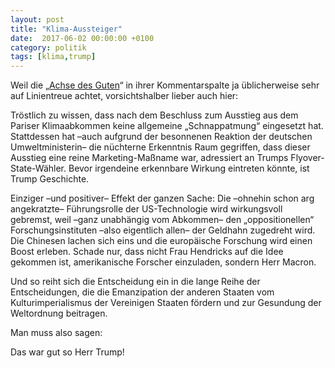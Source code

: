 ```yaml
---
layout: post
title: "Klima-Aussteiger"
date:  2017-06-02 00:00:00 +0100
category: politik
tags: [klima,trump]
---
```


Weil die „[Achse des Guten](https://www.achgut.com/artikel/die_grosse_klimarettungs-show_steig_aus_donald/P5#section_leserpost)“ in ihrer Kommentarspalte ja üblicherweise sehr auf Linientreue achtet, vorsichtshalber lieber auch hier:

Tröstlich zu wissen, dass nach dem Beschluss zum Ausstieg aus dem Pariser Klimaabkommen keine allgemeine „Schnappatmung“ eingesetzt hat. Stattdessen hat –auch aufgrund der besonnenen Reaktion der deutschen Umweltministerin– die nüchterne Erkenntnis Raum gegriffen, dass dieser Ausstieg eine reine Marketing-Maßname war, adressiert an Trumps Flyover-State-Wähler. Bevor irgendeine erkennbare Wirkung eintreten könnte, ist Trump Geschichte.

Einziger –und positiver– Effekt der ganzen Sache: Die –ohnehin schon arg angekratzte– Führungsrolle der US-Technologie wird wirkungsvoll gebremst, weil –ganz unabhängig vom Abkommen– den „oppositionellen“ Forschungsinstituten –also eigentlich allen– der Geldhahn zugedreht wird. Die Chinesen lachen sich eins und die europäische Forschung wird einen Boost erleben. Schade nur, dass nicht Frau Hendricks auf die Idee gekommen ist, amerikanische Forscher einzuladen, sondern Herr Macron.

Und so reiht sich die Entscheidung ein in die lange Reihe der Entscheidungen, die die Emanzipation der anderen Staaten vom Kulturimperialismus der Vereinigen Staaten fördern und zur Gesundung der Weltordnung beitragen.

Man muss also sagen:

Das war gut so Herr Trump!
